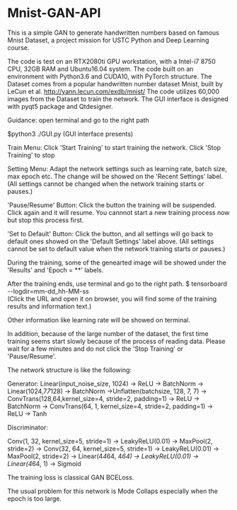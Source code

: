 # Mnist-GAN-API
This is a simple GAN to generate handwritten numbers based on famous Mnist Dataset, a project mission for USTC
Python and Deep Learning course.

The code is test on an RTX2080ti GPU workstation, with a Intel-i7 8750 CPU, 32GB RAM and Ubuntu16.04 system.
The code built on an environment with Python3.6 and CUDA10, with PyTorch structure.
The Dataset comes from a popular handwritten number dataset Mnist, built by LeCun et al. http://yann.lecun.com/exdb/mnist/
The code utilizes 60,000 images from the Dataset to train the network.
The GUI interface is designed with pyqt5 package and Qtdesigner.

Guidance:
  open terminal and go to the right path
  
   $python3 ./GUI.py (GUI interface presents)
  
  Train Menu: Click 'Start Training' to start training the network. Click 'Stop Training' to stop
  
  Setting Menu: Adapt the network settings such as learning rate, batch size, max epoch etc. The change will be showed
      on the 'Recent Settings' label. (All settings cannot be changed when the network training starts or pauses.)
  
  'Pause/Resume' Button: Click the button the training will be suspended. Click again and it will resume. 
      You cannnot start a new training process now but stop this process first.
      
  'Set to Default' Button: Click the button, and all settings will go back to default ones showed on the 'Default Settings' 
      label above. (All settings cannot be set to default value when the network training starts or pauses.)
  
  During the training, some of the genearted image will be showed under the 'Results' and 'Epoch = **' labels.
  
  After the training ends, use terminal and go to the right path.
  $ tensorboard --logdir=mm-dd_hh-MM-ss  
  (Click the URL and open it on browser, you will find some of the training results and information text.)
  
  Other information like learning rate will be showed on terminal.
  
  In addition, because of the large number of the dataset, the first time training seems start slowly because of the process
      of reading data. Please wait for a few minutes and do not click the 'Stop Training' or 'Pause/Resume'.



The network structure is like the following:

Generator: 
Linear(input_noise_size, 1024) -> ReLU -> BatchNorm -> Linear(1024,7*7*128) -> BatchNorm ->Unflatten(batchsize, 128, 7, 7) -> 
ConvTrans(128,64,kernel_size=4, stride=2, padding=1) -> ReLU -> BatchNorm -> 
ConvTrans(64, 1, kernel_size=4, stride=2, padding=1) -> ReLU -> Tanh

Discriminator:

Conv(1, 32, kernel_size=5, stride=1) -> LeakyReLU(0.01) -> MaxPool(2, stride=2) -> Conv(32, 64, kernel_size=5, stride=1) ->
LeakyReLU(0.01) ->  MaxPool(2, stride=2) -> Linear(4*4*64, 4*64) -> LeakyReLU(0.01) -> Linear(4*64, 1) -> Sigmoid

The training loss is classical GAN BCELoss.

The usual problem for this network is Mode Collaps especially when the epoch is too large.

